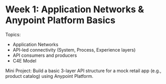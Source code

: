 # Week 1: Application Networks & Anypoint Platform Basics

Topics:
- Application Networks
- API-led connectivity (System, Process, Experience layers)
- API consumers and producers
- C4E Model

Mini Project:
Build a basic 3-layer API structure for a mock retail app (e.g., product catalog) using Anypoint Platform.